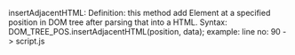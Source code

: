 insertAdjacentHTML: 
Definition: this method add Element at a specified position in DOM tree after parsing that into a HTML.
Syntax: DOM_TREE_POS.insertAdjacentHTML(position, data);
example: line no: 90 -> script.js

